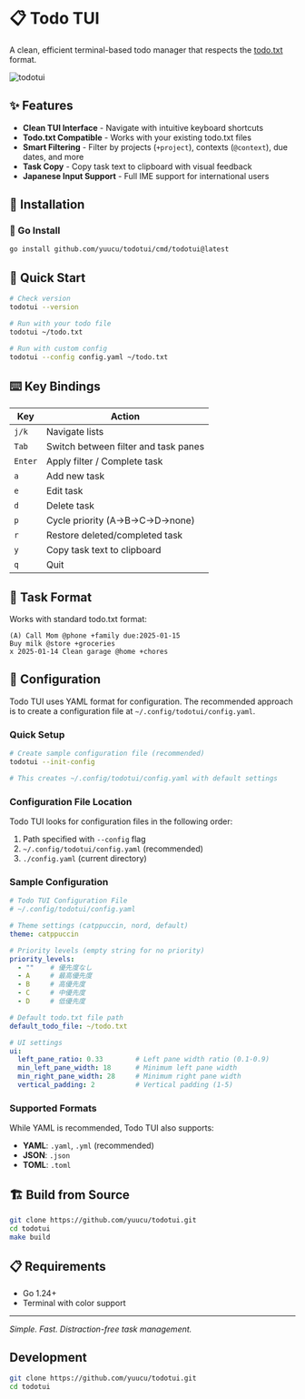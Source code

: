 # 📋 Todo TUI

A clean, efficient terminal-based todo manager that respects the [todo.txt](http://todotxt.org/) format.

![todotui](https://github.com/user-attachments/assets/8e7223f2-0429-4733-a128-53ef2935a6aa)

## ✨ Features

- **Clean TUI Interface** - Navigate with intuitive keyboard shortcuts
- **Todo.txt Compatible** - Works with your existing todo.txt files
- **Smart Filtering** - Filter by projects (`+project`), contexts (`@context`), due dates, and more
- **Task Copy** - Copy task text to clipboard with visual feedback
- **Japanese Input Support** - Full IME support for international users

## 🚀 Installation

### 🔧 Go Install

```bash
go install github.com/yuucu/todotui/cmd/todotui@latest
```

## 🚀 Quick Start

```bash
# Check version
todotui --version

# Run with your todo file
todotui ~/todo.txt

# Run with custom config
todotui --config config.yaml ~/todo.txt
```

## ⌨️ Key Bindings

| Key | Action |
|-----|--------|
| `j/k` | Navigate lists |
| `Tab` | Switch between filter and task panes |
| `Enter` | Apply filter / Complete task |
| `a` | Add new task |
| `e` | Edit task |
| `d` | Delete task |
| `p` | Cycle priority (A→B→C→D→none) |
| `r` | Restore deleted/completed task |
| `y` | Copy task text to clipboard |
| `q` | Quit |

## 📝 Task Format

Works with standard todo.txt format:
```
(A) Call Mom @phone +family due:2025-01-15
Buy milk @store +groceries
x 2025-01-14 Clean garage @home +chores
```

## 🎨 Configuration

Todo TUI uses YAML format for configuration. The recommended approach is to create a configuration file at `~/.config/todotui/config.yaml`.

### Quick Setup

```bash
# Create sample configuration file (recommended)
todotui --init-config

# This creates ~/.config/todotui/config.yaml with default settings
```

### Configuration File Location

Todo TUI looks for configuration files in the following order:
1. Path specified with `--config` flag
2. `~/.config/todotui/config.yaml` (recommended)
3. `./config.yaml` (current directory)

### Sample Configuration

```yaml
# Todo TUI Configuration File
# ~/.config/todotui/config.yaml

# Theme settings (catppuccin, nord, default)
theme: catppuccin

# Priority levels (empty string for no priority)
priority_levels:
  - ""    # 優先度なし
  - A     # 最高優先度
  - B     # 高優先度
  - C     # 中優先度
  - D     # 低優先度

# Default todo.txt file path
default_todo_file: ~/todo.txt

# UI settings
ui:
  left_pane_ratio: 0.33        # Left pane width ratio (0.1-0.9)
  min_left_pane_width: 18      # Minimum left pane width
  min_right_pane_width: 28     # Minimum right pane width
  vertical_padding: 2          # Vertical padding (1-5)
```

### Supported Formats

While YAML is recommended, Todo TUI also supports:
- **YAML**: `.yaml`, `.yml` (recommended)
- **JSON**: `.json`
- **TOML**: `.toml`

## 🏗️ Build from Source

```bash
git clone https://github.com/yuucu/todotui.git
cd todotui
make build
```

## 📋 Requirements

- Go 1.24+
- Terminal with color support

---

*Simple. Fast. Distraction-free task management.* 

## Development

```bash
git clone https://github.com/yuucu/todotui.git
cd todotui
